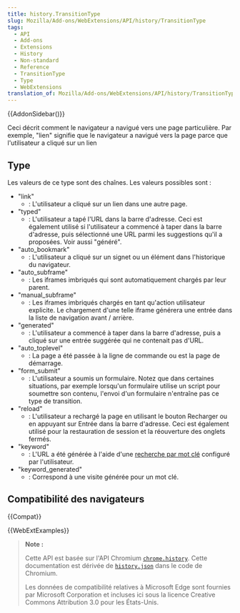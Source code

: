 ```yaml
---
title: history.TransitionType
slug: Mozilla/Add-ons/WebExtensions/API/history/TransitionType
tags:
  - API
  - Add-ons
  - Extensions
  - History
  - Non-standard
  - Reference
  - TransitionType
  - Type
  - WebExtensions
translation_of: Mozilla/Add-ons/WebExtensions/API/history/TransitionType
---
```


{{AddonSidebar()}}

Ceci décrit comment le navigateur a navigué vers une page particulière. Par exemple, "lien" signifie que le navigateur a navigué vers la page parce que l'utilisateur a cliqué sur un lien

## Type

Les valeurs de ce type sont des chaînes. Les valeurs possibles sont :

- "link"
  - : L'utilisateur a cliqué sur un lien dans une autre page.
- "typed"
  - : L'utilisateur a tapé l'URL dans la barre d'adresse. Ceci est également utilisé si l'utilisateur a commencé à taper dans la barre d'adresse, puis sélectionné une URL parmi les suggestions qu'il a proposées. Voir aussi "généré".
- "auto_bookmark"
  - : L'utilisateur a cliqué sur un signet ou un élément dans l'historique du navigateur.
- "auto_subframe"
  - : Les iframes imbriqués qui sont automatiquement chargés par leur parent.
- "manual_subframe"
  - : Les iframes imbriqués chargés en tant qu'action utilisateur explicite. Le chargement d'une telle iframe générera une entrée dans la liste de navigation avant / arrière.
- "generated"
  - : L'utilisateur a commencé à taper dans la barre d'adresse, puis a cliqué sur une entrée suggérée qui ne contenait pas d'URL.
- "auto_toplevel"
  - : La page a été passée à la ligne de commande ou est la page de démarrage.
- "form_submit"
  - : L'utilisateur a soumis un formulaire. Notez que dans certaines situations, par exemple lorsqu'un formulaire utilise un script pour soumettre son contenu, l'envoi d'un formulaire n'entraîne pas ce type de transition.
- "reload"
  - : L'utilisateur a rechargé la page en utilisant le bouton Recharger ou en appuyant sur Entrée dans la barre d'adresse. Ceci est également utilisé pour la restauration de session et la réouverture des onglets fermés.
- "keyword"
  - : L'URL a été générée à l'aide d'une [recherche par mot clé](https://support.mozilla.org/en-US/kb/how-search-from-address-bar) configuré par l'utilisateur.
- "keyword_generated"
  - : Correspond à une visite générée pour un mot clé.

## Compatibilité des navigateurs

{{Compat}}

{{WebExtExamples}}

> **Note :**
>
> Cette API est basée sur l'API Chromium [`chrome.history`](https://developer.chrome.com/extensions/history). Cette documentation est dérivée de [`history.json`](https://chromium.googlesource.com/chromium/src/+/master/chrome/common/extensions/api/history.json) dans le code de Chromium.
>
> Les données de compatibilité relatives à Microsoft Edge sont fournies par Microsoft Corporation et incluses ici sous la licence Creative Commons Attribution 3.0 pour les États-Unis.

<!--
// Copyright 2015 The Chromium Authors. All rights reserved.
//
// Redistribution and use in source and binary forms, with or without
// modification, are permitted provided that the following conditions are
// met:
//
//    * Redistributions of source code must retain the above copyright
// notice, this list of conditions and the following disclaimer.
//    * Redistributions in binary form must reproduce the above
// copyright notice, this list of conditions and the following disclaimer
// in the documentation and/or other materials provided with the
// distribution.
//    * Neither the name of Google Inc. nor the names of its
// contributors may be used to endorse or promote products derived from
// this software without specific prior written permission.
//
// THIS SOFTWARE IS PROVIDED BY THE COPYRIGHT HOLDERS AND CONTRIBUTORS
// "AS IS" AND ANY EXPRESS OR IMPLIED WARRANTIES, INCLUDING, BUT NOT
// LIMITED TO, THE IMPLIED WARRANTIES OF MERCHANTABILITY AND FITNESS FOR
// A PARTICULAR PURPOSE ARE DISCLAIMED. IN NO EVENT SHALL THE COPYRIGHT
// OWNER OR CONTRIBUTORS BE LIABLE FOR ANY DIRECT, INDIRECT, INCIDENTAL,
// SPECIAL, EXEMPLARY, OR CONSEQUENTIAL DAMAGES (INCLUDING, BUT NOT
// LIMITED TO, PROCUREMENT OF SUBSTITUTE GOODS OR SERVICES; LOSS OF USE,
// DATA, OR PROFITS; OR BUSINESS INTERRUPTION) HOWEVER CAUSED AND ON ANY
// THEORY OF LIABILITY, WHETHER IN CONTRACT, STRICT LIABILITY, OR TORT
// (INCLUDING NEGLIGENCE OR OTHERWISE) ARISING IN ANY WAY OUT OF THE USE
// OF THIS SOFTWARE, EVEN IF ADVISED OF THE POSSIBILITY OF SUCH DAMAGE.
-->
